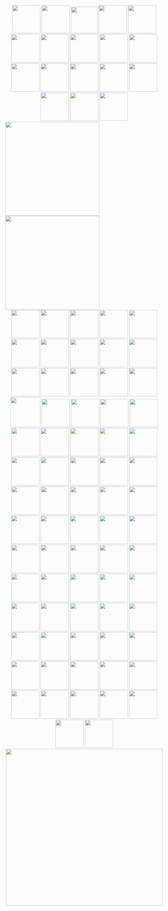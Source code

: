 <div id="header" align="center">
 <img src="https://i.pinimg.com/736x/7f/f5/8f/7ff58f8cb344fabeca48059088d8adca.jpg" width="90"/> 
 <img src="https://heroin-bob.github.io/SpaceHeyLayoutEditor/images/stamps/STAMP%20(3589).png" width="90"/> 
 <img src="https://i.pinimg.com/736x/c9/7c/80/c97c8046dbc5ec80841e7358225170b7.jpg" width="85"/> 
 <img src="https://heroin-bob.github.io/SpaceHeyLayoutEditor/images/stamps/STAMP%20(345).png" width="90"/> 
 <img src="https://heroin-bob.github.io/SpaceHeyLayoutEditor/images/stamps/STAMP%20(4207).png" width="90"/> 
 <img src="https://heroin-bob.github.io/SpaceHeyLayoutEditor/images/stamps/STAMP%20(2415).gif" width="90"/> 
 <img src="https://heroin-bob.github.io/SpaceHeyLayoutEditor/images/stamps/STAMP%20(3259).png" width="90"/> 
 <img src="https://heroin-bob.github.io/SpaceHeyLayoutEditor/images/stamps/STAMP%20(4632).png" width="90"/> 
 <img src="https://heroin-bob.github.io/SpaceHeyLayoutEditor/images/stamps/STAMP%20(1675).png" width="90"/> 
 <img src="https://heroin-bob.github.io/SpaceHeyLayoutEditor/images/stamps/STAMP%20(2312).gif" width="90"/> 
 <img src="https://heroin-bob.github.io/SpaceHeyLayoutEditor/images/stamps/STAMP%20(321).gif" width="90"/> 
 <img src="https://heroin-bob.github.io/SpaceHeyLayoutEditor/images/stamps/STAMP%20(3954).png" width="90"/> 
 <img src="https://heroin-bob.github.io/SpaceHeyLayoutEditor/images/stamps/STAMP%20(4362).gif" width="90"/> 
 <img src="https://heroin-bob.github.io/SpaceHeyLayoutEditor/images/stamps/STAMP%20(6214).png" width="90"/> 
 <img src="https://heroin-bob.github.io/SpaceHeyLayoutEditor/images/stamps/STAMP%20(625).png" width="90"/> 
 <img src="https://heroin-bob.github.io/SpaceHeyLayoutEditor/images/stamps/STAMP%20(692).gif" width="90"/> 
 <img src="https://heroin-bob.github.io/SpaceHeyLayoutEditor/images/stamps/STAMP%20(717).gif" width="90"/> 
 <img src="https://heroin-bob.github.io/SpaceHeyLayoutEditor/images/stamps/STAMP%20(747).png" width="90"/> 
</div>

 <img src="https://media.tenor.com/upQoFhnEAxoAAAA1/willwood-blinkie.webp" width="300"/> 
 <img src="https://media1.tenor.com/m/ndDIVmYjYWcAAAAC/blinkie-tf2.gif" width="300"/> 

<div id="header" align="center">
 <img src="https://64.media.tumblr.com/c50bdf29db30a11b145ffa82f191ed31/3c74d06b377fdc9b-b2/s250x250_c1/275a1a2dedec62bb9c279192c34cebadf7f33c61.pnj" width="90"/> 
 <img src="https://heroin-bob.github.io/SpaceHeyLayoutEditor/images/stamps/STAMP%20(903).png" width="90"/> 
 <img src="https://heroin-bob.github.io/SpaceHeyLayoutEditor/images/stamps/STAMP%20(979).png" width="90"/> 
 <img src="https://heroin-bob.github.io/SpaceHeyLayoutEditor/images/stamps/STAMP%20(997).gif" width="90"/> 
<img src="https://64.media.tumblr.com/503e0fb57f774c1b686b094c3ca949df/3c7512c789785a26-9b/s250x250_c1/09db871baa5323e82e56fefa26e67c6d3767863f.webp" width="90"/> 
 <img src="https://heroin-bob.github.io/SpaceHeyLayoutEditor/images/stamps/STAMP%20(3441).png" width="90"/> 
 <img src="https://heroin-bob.github.io/SpaceHeyLayoutEditor/images/stamps/STAMP%20(320).gif" width="90"/> 
 <img src="https://heroin-bob.github.io/SpaceHeyLayoutEditor/images/stamps/STAMP%20(3415).png" width="90"/> 
 <img src="https://heroin-bob.github.io/SpaceHeyLayoutEditor/images/stamps/STAMP%20(1741).gif" width="90"/> 
 <img src="https://external-media.spacehey.net/media/shcSMwZp93yYCnXhcGqgNb8SjqW_xu0-vz6v2F_qSyvU=/https://images-wixmp-ed30a86b8c4ca887773594c2.wixmp.com/f/a4788c1a-84f7-425d-aa05-b2da95af0636/dhhefz9-6cfb5172-8b6f-4643-85b3-ee83b8c85568.png/v1/fit/w_414,h_247/project_202405272319_by_organsmeaty_dhhefz9-414w.png?token=eyJ0eXAiOiJKV1QiLCJhbGciOiJIUzI1NiJ9.eyJzdWIiOiJ1cm46YXBwOjdlMGQxODg5ODIyNjQzNzNhNWYwZDQxNWVhMGQyNmUwIiwiaXNzIjoidXJuOmFwcDo3ZTBkMTg4OTgyMjY0MzczYTVmMGQ0MTVlYTBkMjZlMCIsIm9iaiI6W1t7ImhlaWdodCI6Ijw9NzY1IiwicGF0aCI6IlwvZlwvYTQ3ODhjMWEtODRmNy00MjVkLWFhMDUtYjJkYTk1YWYwNjM2XC9kaGhlZno5LTZjZmI1MTcyLThiNmYtNDY0My04NWIzLWVlODNiOGM4NTU2OC5wbmciLCJ3aWR0aCI6Ijw9MTI4MCJ9XV0sImF1ZCI6WyJ1cm46c2VydmljZTppbWFnZS5vcGVyYXRpb25zIl19.QU_jgpujN6PD2K47YVUAD237klgEei7X8kbVcPIsMxs" width="90"/> 
 <img src="https://external-media.spacehey.net/media/s6SVuJQ6qfy84sBx9pQy4ahLIYZ25RVt-0pJpw534kwY=/https://i.postimg.cc/Kz60fkGQ/sniper-stamp.png" width="90"/> 
<img src="https://external-media.spacehey.net/media/sVrWGZuXSlw6aWrNiKuzdlY_DgtdJWesBGNBOBzQFyVg=/https://64.media.tumblr.com/dacccb6d6d0143ed6afef83d1f9ad6b8/2b522e2e85828396-5e/s100x200/c9e69b4abb6370f357843cc09a6eb8b2e380427b.pnj" width="90"/> 
<img src="https://external-media.spacehey.net/media/sT2FW8057y2qCKCkSql1bGANFtVRqjaPnoFk-SyAwRrQ=/https://i.postimg.cc/t4WVzKBx/ezgif-2-0df9b527ff.gif" width="90"/> 
<img src="https://external-media.spacehey.net/media/szgAmZgp4EvE46eJe3G2uh5fzOIWfmAO1ordKTGD1fk8=/https://i.postimg.cc/QtttvwJS/ezgif-6-8619386139.gif" width="90"/> 
<img src="https://64.media.tumblr.com/120c22edc95bb1d55297975ce797f25c/21e7d7f7fe34eb58-41/s100x200/5c8005d7dd413baf68f2ace8065a8163f2b82afb.gifv" width="90"/> 
<img src="https://external-media.spacehey.net/media/sefaZ6fRVv7YismPatHhYkuKbZHzRHnnxtvMRN50ceZw=/https://64.media.tumblr.com/79fffceb90868eb621b89cdf190e95ea/25bc0f925f97076d-60/s250x400/4d4aa2c8036550d8c5dc18ea182cdaef398b4cca.gifv" width="95"/> 
<img src="https://external-media.spacehey.net/media/sx6tNKFpW3GATnUFB9rFTJyVCWJWzXnPvlKgyqO3iAp8=/https://64.media.tumblr.com/83c066d383c09e87f2e470bb2e210f75/8e9d30a410d87d54-62/s100x200/6b570e14f5c8b887c260deb0ca37e51e3a10bb93.pnj" width="90"/> 
<img src="https://external-media.spacehey.net/media/sGx4QEkotFFbJVW-HmjAJWuEnkT35BqCyJxMwDzc5UUE=/https://64.media.tumblr.com/3d2b5b1f26d5814ca3649b2a02887962/6a70421431bb75b9-a8/s100x200/e896ca5222827a0b46f610947af96c6eb021ccf7.pnj" width="90"/> 
<img src="https://external-media.spacehey.net/media/sR4J91bcADwP4hswXfto753YzWidEDqREskwF-47Gt4Y=/https://64.media.tumblr.com/b66430560049aab65175b1c4e9c7d3be/8e9d30a410d87d54-e1/s100x200/828fcf2cbcb6ecae495882f639f536bed821917d.pnj" width="90"/> 
<img src="https://graphic.neocities.org/boys_by_secretlens.gif" width="90"/> 
<img src="https://external-media.spacehey.net/media/sm3j6pUsCQKiqcGfgYBXaMAPZg4rXl93Odm-9AsJhpDw=/https://i.ibb.co/tpMh97t/b1.png" width="90"/> 
<img src="https://tinyurl.com/8m8n438t" width="90"/> 
<img src="https://external-media.spacehey.net/media/sqi72KXxC1Txm0ofdorn6kaL_kJLNV2cdo2VlKM8_N2I=/https://64.media.tumblr.com/4129332788993ed2c658b94a23acb44e/92df701a7bf287ac-c1/s250x400/0188f2e9179a73e677f407ae3d82ea38f745809e.gifv" width="90"/> 
<img src="https://64.media.tumblr.com/c51db2b04c63062f39802cf3e64a2a68/4ba440d41445f2f4-6c/s100x200/79fe9bcf6e6f65b4b9e883cdb4e5222b5c63400e.pnj" width="90"/> 
<img src="https://external-media.spacehey.net/media/siAFi6DYQE0dc5E4akoMWxKXNLLTg_fUTLnrND_k3l38=/https://files.catbox.moe/k1caq3.gif" width="90"/> 
<img src="https://external-media.spacehey.net/media/sXERfcEKurWX6zyVuxOgPrDz85ouVOb6kRrRPxGD21IY=/https://64.media.tumblr.com/1a3481c9671c68b1aed527eaa23a7149/ef60aef79679732d-2e/s250x400/20cc10bebcf8ebb586175a621c50fab6dc3ac734.gifv" width="90"/> 
<img src="https://external-media.spacehey.net/media/sA8FxTx7OskfZp7lAwAaZXwdJoMgglwYr-w85zoRXr90=/https://64.media.tumblr.com/e8d5af6f8621e652a16a0a965885dd94/ef60aef79679732d-1e/s250x400/54c2ec1984129b41b443b175872f2eb5ea04c5f2.gifv" width="90"/> 
<img src="https://external-media.spacehey.net/media/s4P2zGwXFR6ft9aCsYk5p3w74gZBeXX3lRUvuPG_X-GM=/https://i.ibb.co/WxZVBNw/b21.gif" width="90"/> 
<img src="https://external-media.spacehey.net/media/s5Lo8vQoQArshoLfSJd-56LzwbDBVr3EP4Si2nmgKhw4=/https://i.ibb.co/sKRMkP5/j2.gif" width="90"/> 
<img src="https://external-media.spacehey.net/media/slrmnPRZewPFFmjgGxFoZLil-6J9oMj2j7pxJG-M9QpY=/https://images-wixmp-ed30a86b8c4ca887773594c2.wixmp.com/f/45091976-43f2-46d3-a6c8-84e28a4176e2/dd3mbhd-4d22d310-35ea-464c-b2dc-8d80566f0453.png?token=eyJ0eXAiOiJKV1QiLCJhbGciOiJIUzI1NiJ9.eyJzdWIiOiJ1cm46YXBwOjdlMGQxODg5ODIyNjQzNzNhNWYwZDQxNWVhMGQyNmUwIiwiaXNzIjoidXJuOmFwcDo3ZTBkMTg4OTgyMjY0MzczYTVmMGQ0MTVlYTBkMjZlMCIsIm9iaiI6W1t7InBhdGgiOiJcL2ZcLzQ1MDkxOTc2LTQzZjItNDZkMy1hNmM4LTg0ZTI4YTQxNzZlMlwvZGQzbWJoZC00ZDIyZDMxMC0zNWVhLTQ2NGMtYjJkYy04ZDgwNTY2ZjA0NTMucG5nIn1dXSwiYXVkIjpbInVybjpzZXJ2aWNlOmZpbGUuZG93bmxvYWQiXX0.5XqnS0k-gyrjAPHoxN_HOyR6gJAov07QZugHrjsmQeo" width="90"/> 
<img src="https://external-media.spacehey.net/media/sRsR7-TwjAvHVzIadr7dqFY02uhmh5QbDotnvdBI6bDM=/https://wilardo.crd.co/assets/images/gallery16/28e2673d_original.png?v=e670c4e7" width="90"/> 
<img src="https://external-media.spacehey.net/media/sF8r5dDPw41VwEjxzRUnuGlPWO9ruczomEmZNhB7QYOA=/https://i.postimg.cc/tCsPxV2P/2024-04-09-0yn-Kleki.png" width="90"/> 
<img src="https://i.postimg.cc/ryYBPzvX/Max-Caulfield-Swim-Stamp.gif" width="90"/> 
<img src="https://i.postimg.cc/gk4n5Cv6/Rachel-Amber-Finger-Gun-Stamp.gif" width="90"/> 
<img src="https://64.media.tumblr.com/665d8ed0fbb9a70775a329308ae00e04/47dba9724143cb2a-31/s250x400/02e0cf3f5eeda7ca3fef5354188fcb8582a9c511.gifv" width="90"/> 
<img src="https://external-media.spacehey.net/media/sOWMz105Mv1Z048YDvV785da53MfqYmOGFOQXhLnzNqM=/https://i.postimg.cc/bw02SWNd/Untitled8-20240128160110-4.gif" width="90"/> 
<img src="https://external-media.spacehey.net/media/sWbROPwlh1elgQWsUtzZatWR_oUwL7k753X9THEjwAwo=/https://i.postimg.cc/mk0F7GH1/Untitled8-20240128160110-10.gif" width="90"/> 
<img src="https://external-media.spacehey.net/media/sMSZtgUEGIRbgPAlZUQPCbeo686-yx0VPfXEU506B0Qs=/https://i.postimg.cc/kX6HHRMP/Tumblr-l-790561557386599.gif" width="90"/> 
<img src="https://external-media.spacehey.net/media/sNeJYrbHxrtkPwsls3awUagQL_AHqUQMI1f8pLeTpr_I=/https://64.media.tumblr.com/2beed5af57ff990431c2dfe44d7b8375/tumblr_pcq4e5vbHw1xbgu08o4_100.png" width="90"/> 
<img src="https://external-media.spacehey.net/media/s4pbBgHFkjD7Z6srs48L3T-4X_0WDNUQbUe81NASjmWg=/https://images-wixmp-ed30a86b8c4ca887773594c2.wixmp.com/f/b21dc78f-7fee-40bb-b00d-c30fc402db65/d7gvhid-78fc119f-0169-4074-9a13-54b94d10cba9.gif?token=eyJ0eXAiOiJKV1QiLCJhbGciOiJIUzI1NiJ9.eyJzdWIiOiJ1cm46YXBwOjdlMGQxODg5ODIyNjQzNzNhNWYwZDQxNWVhMGQyNmUwIiwiaXNzIjoidXJuOmFwcDo3ZTBkMTg4OTgyMjY0MzczYTVmMGQ0MTVlYTBkMjZlMCIsIm9iaiI6W1t7InBhdGgiOiJcL2ZcL2IyMWRjNzhmLTdmZWUtNDBiYi1iMDBkLWMzMGZjNDAyZGI2NVwvZDdndmhpZC03OGZjMTE5Zi0wMTY5LTQwNzQtOWExMy01NGI5NGQxMGNiYTkuZ2lmIn1dXSwiYXVkIjpbInVybjpzZXJ2aWNlOmZpbGUuZG93bmxvYWQiXX0.2GtDk4IIE_pGUTWn1719yrjxm3o706N9iwWfbwCe9Ik" width="90"/> 
<img src="https://external-media.spacehey.net/media/sW_TIQonJJZcZ_UKkyMChgEMXsST9SleJczVpjmmszYs=/https://i.postimg.cc/W1csv7xj/Untitled8-20240128160110-9-1.gif" width="90"/> 
<img src="https://external-media.spacehey.net/media/soUjW1TonkKgUkNM80Yf5raEYfhWJ78jAtRYzGTFaRLM=/https://images-wixmp-ed30a86b8c4ca887773594c2.wixmp.com/f/c65e3e16-1432-48c2-a793-467846441576/da24jij-6a025eb0-cd4a-473e-9c2c-a7a29d286c4a.gif?token=eyJ0eXAiOiJKV1QiLCJhbGciOiJIUzI1NiJ9.eyJzdWIiOiJ1cm46YXBwOjdlMGQxODg5ODIyNjQzNzNhNWYwZDQxNWVhMGQyNmUwIiwiaXNzIjoidXJuOmFwcDo3ZTBkMTg4OTgyMjY0MzczYTVmMGQ0MTVlYTBkMjZlMCIsIm9iaiI6W1t7InBhdGgiOiJcL2ZcL2M2NWUzZTE2LTE0MzItNDhjMi1hNzkzLTQ2Nzg0NjQ0MTU3NlwvZGEyNGppai02YTAyNWViMC1jZDRhLTQ3M2UtOWMyYy1hN2EyOWQyODZjNGEuZ2lmIn1dXSwiYXVkIjpbInVybjpzZXJ2aWNlOmZpbGUuZG93bmxvYWQiXX0.a3yPSV06A-iIRuN9ktos0SQd78946raHX2BuLc0iDMg" width="90"/> 
<img src="https://external-media.spacehey.net/media/sON9OOyTB49M_X94gqAyq_3K9tR4Bh1EW3HsOOpz6S-c=/https://i.postimg.cc/yYZ7tGQv/Untitled8-20240128160110-16.gif" width="90"/> 
<img src="https://external-media.spacehey.net/media/s_k7elrQ_4noiU6XrY7QCPeBnUmkpgcz2MP46SBkcqJU=/https://images-wixmp-ed30a86b8c4ca887773594c2.wixmp.com/f/a22e3dd6-35b0-4cf4-94d5-839a5435a3a6/dbj1fv3-3a9b92e6-67ce-40c2-b0a9-5c02251d952b.gif?token=eyJ0eXAiOiJKV1QiLCJhbGciOiJIUzI1NiJ9.eyJzdWIiOiJ1cm46YXBwOjdlMGQxODg5ODIyNjQzNzNhNWYwZDQxNWVhMGQyNmUwIiwiaXNzIjoidXJuOmFwcDo3ZTBkMTg4OTgyMjY0MzczYTVmMGQ0MTVlYTBkMjZlMCIsIm9iaiI6W1t7InBhdGgiOiJcL2ZcL2EyMmUzZGQ2LTM1YjAtNGNmNC05NGQ1LTgzOWE1NDM1YTNhNlwvZGJqMWZ2My0zYTliOTJlNi02N2NlLTQwYzItYjBhOS01YzAyMjUxZDk1MmIuZ2lmIn1dXSwiYXVkIjpbInVybjpzZXJ2aWNlOmZpbGUuZG93bmxvYWQiXX0.eeFBQJPCX8X0L-7c_bQ27uD1WMf1mwbdmvQVn9ARSfw" width="90"/> 
<img src="https://external-media.spacehey.net/media/sWgDWJT0FTy0m6tgDUyDQi2OoVfb9Nix4z6i7EymLdQc=/https://images-wixmp-ed30a86b8c4ca887773594c2.wixmp.com/f/c65e3e16-1432-48c2-a793-467846441576/da24igm-4108caa4-ab60-42fb-9753-ae8484b7745d.gif?token=eyJ0eXAiOiJKV1QiLCJhbGciOiJIUzI1NiJ9.eyJzdWIiOiJ1cm46YXBwOjdlMGQxODg5ODIyNjQzNzNhNWYwZDQxNWVhMGQyNmUwIiwiaXNzIjoidXJuOmFwcDo3ZTBkMTg4OTgyMjY0MzczYTVmMGQ0MTVlYTBkMjZlMCIsIm9iaiI6W1t7InBhdGgiOiJcL2ZcL2M2NWUzZTE2LTE0MzItNDhjMi1hNzkzLTQ2Nzg0NjQ0MTU3NlwvZGEyNGlnbS00MTA4Y2FhNC1hYjYwLTQyZmItOTc1My1hZTg0ODRiNzc0NWQuZ2lmIn1dXSwiYXVkIjpbInVybjpzZXJ2aWNlOmZpbGUuZG93bmxvYWQiXX0.yJ73WXMZnDzXeNzeR2nsNEvsm4l59AgWLYR_Uu5fTPs" width="90"/> 
<img src="https://external-media.spacehey.net/media/s0-ubxJAjM_-Wah5knzuJfSP1spks17VC8WGEZ5DO9OU=/https://64.media.tumblr.com/dc796ecd90d12b35feba4e72be2c1e4a/fddcf9c041d8da0a-43/s100x200/acbd1192d7bf44fc669bf93ebfab7ee7c71bde83.pnj" width="90"/> 
<img src="https://external-media.spacehey.net/media/ssZnLgtzxM9LCKHR7DFqOZCZP0QUbsl0wnCqCYHVXums=/https://64.media.tumblr.com/0e2dae48da4d63cf671acc668f397cd7/c1bd773e78c280cd-a3/s100x200/206ace3001a7c9a65a265de811295afd0e506137.gifv" width="90"/> 
<img src="https://external-media.spacehey.net/media/sLSxZuE7D6MZmuZIf91CaQKEiow9yZSri_T_KXSrL4TE=/https://64.media.tumblr.com/c3cf40dc4c95ac38569aa9bef1fa22d7/721866757b41f774-b2/s100x200/d7abddc2f44679f7820d661fbf47fae22572e195.gif" width="90"/> 
<img src="https://external-media.spacehey.net/media/sTa2KfU7V6iBP_M3xXenYn5DQDZs03NLgeFyzFeZVg0k=/https://64.media.tumblr.com/5d8a2ea08dec57d40bf33e9ed402d758/f2ecde4a8441d6d3-51/s100x200/81ffd07d13acf1aff60feb876c38c389cad9d9f2.gifv" width="90"/> 
<img src="https://external-media.spacehey.net/media/sExE5Rshw9lx4_y2aR2yoKTSpafDbCsffg-uyp3MyZPs=/https://64.media.tumblr.com/23eb3edee912685587ed2fefe1003cc3/c149cef108959384-45/s100x200/edbc94dfa960b139734cc42650e96cc4d1fcc0ec.pnj" width="90"/> 
<img src="https://external-media.spacehey.net/media/scd4HK0AYTQqPsUlowW6em94--wNfil-uD_bBpRcA7nI=/https://images-wixmp-ed30a86b8c4ca887773594c2.wixmp.com/f/6f79ae7a-ee0b-46cf-9056-297d0908d0e6/dd2hv5h-6013cf63-5032-4fc1-87ed-6501602b64c2.gif?token=eyJ0eXAiOiJKV1QiLCJhbGciOiJIUzI1NiJ9.eyJzdWIiOiJ1cm46YXBwOjdlMGQxODg5ODIyNjQzNzNhNWYwZDQxNWVhMGQyNmUwIiwiaXNzIjoidXJuOmFwcDo3ZTBkMTg4OTgyMjY0MzczYTVmMGQ0MTVlYTBkMjZlMCIsIm9iaiI6W1t7InBhdGgiOiJcL2ZcLzZmNzlhZTdhLWVlMGItNDZjZi05MDU2LTI5N2QwOTA4ZDBlNlwvZGQyaHY1aC02MDEzY2Y2My01MDMyLTRmYzEtODdlZC02NTAxNjAyYjY0YzIuZ2lmIn1dXSwiYXVkIjpbInVybjpzZXJ2aWNlOmZpbGUuZG93bmxvYWQiXX0.x_tG5S7F-571VitUANSBGO6kWTIfKH6pmi0SOK--Yk8" width="90"/> 
<img src="https://external-media.spacehey.net/media/sywb3HbbxAUTnye4ofG8kurQo2g2eE8InmSaZM9fhzWg=/https://images-wixmp-ed30a86b8c4ca887773594c2.wixmp.com/f/b46bbf2a-af00-412a-a41e-043106934ea7/dbvqpzp-27b0dfce-678d-44f3-9daa-3cd3a38dbc18.png?token=eyJ0eXAiOiJKV1QiLCJhbGciOiJIUzI1NiJ9.eyJzdWIiOiJ1cm46YXBwOjdlMGQxODg5ODIyNjQzNzNhNWYwZDQxNWVhMGQyNmUwIiwiaXNzIjoidXJuOmFwcDo3ZTBkMTg4OTgyMjY0MzczYTVmMGQ0MTVlYTBkMjZlMCIsIm9iaiI6W1t7InBhdGgiOiJcL2ZcL2I0NmJiZjJhLWFmMDAtNDEyYS1hNDFlLTA0MzEwNjkzNGVhN1wvZGJ2cXB6cC0yN2IwZGZjZS02NzhkLTQ0ZjMtOWRhYS0zY2QzYTM4ZGJjMTgucG5nIn1dXSwiYXVkIjpbInVybjpzZXJ2aWNlOmZpbGUuZG93bmxvYWQiXX0.bKQEPukLxs4ZrHCiQ7t5HfkqORzVxu8eBbXQjk96H3I" width="90"/> 
<img src="https://external-media.spacehey.net/media/sLvaLjYFdjfKnZm31fLiUuGZsfJGxZE7NxRXUXdKkXfs=/https://images-wixmp-ed30a86b8c4ca887773594c2.wixmp.com/f/2e5f1c88-2b10-4b08-8533-6949d5797130/dfybcxm-2ea01ae0-0e74-4f4e-9b5c-e9473397f479.png?token=eyJ0eXAiOiJKV1QiLCJhbGciOiJIUzI1NiJ9.eyJzdWIiOiJ1cm46YXBwOjdlMGQxODg5ODIyNjQzNzNhNWYwZDQxNWVhMGQyNmUwIiwiaXNzIjoidXJuOmFwcDo3ZTBkMTg4OTgyMjY0MzczYTVmMGQ0MTVlYTBkMjZlMCIsIm9iaiI6W1t7InBhdGgiOiJcL2ZcLzJlNWYxYzg4LTJiMTAtNGIwOC04NTMzLTY5NDlkNTc5NzEzMFwvZGZ5YmN4bS0yZWEwMWFlMC0wZTc0LTRmNGUtOWI1Yy1lOTQ3MzM5N2Y0NzkucG5nIn1dXSwiYXVkIjpbInVybjpzZXJ2aWNlOmZpbGUuZG93bmxvYWQiXX0.lehnaN06EDpFQAMwmk2VH4q3jyKKMdRsRJJV-DkHv6c" width="90"/> 
<img src="https://external-media.spacehey.net/media/s-iDXHkn6F_c5X38LvkWNS9IxieJgtV5iVcABcT2A4tg=/https://images-wixmp-ed30a86b8c4ca887773594c2.wixmp.com/f/b06f71bd-30cd-48be-94f4-47554031fd70/dbxnxp8-3002482c-e180-450c-8740-28838fbf6372.gif?token=eyJ0eXAiOiJKV1QiLCJhbGciOiJIUzI1NiJ9.eyJzdWIiOiJ1cm46YXBwOjdlMGQxODg5ODIyNjQzNzNhNWYwZDQxNWVhMGQyNmUwIiwiaXNzIjoidXJuOmFwcDo3ZTBkMTg4OTgyMjY0MzczYTVmMGQ0MTVlYTBkMjZlMCIsIm9iaiI6W1t7InBhdGgiOiJcL2ZcL2IwNmY3MWJkLTMwY2QtNDhiZS05NGY0LTQ3NTU0MDMxZmQ3MFwvZGJ4bnhwOC0zMDAyNDgyYy1lMTgwLTQ1MGMtODc0MC0yODgzOGZiZjYzNzIuZ2lmIn1dXSwiYXVkIjpbInVybjpzZXJ2aWNlOmZpbGUuZG93bmxvYWQiXX0.JDTCqEY8PR_nUeoQc2KmS-CG9RgnNuWxd5ToEukp1eI" width="90"/> 
<img src="https://64.media.tumblr.com/6514a326039b797cea9bd57a96118647/0070ae47cf7f50ce-ad/s100x200/c4d02e8e23ac12bcf4fc11d21b46a72d6aa5e7ac.png" width="90"/> 
 <img src="https://autism.crd.co/assets/images/gallery05/eacd9413_original.gif?v=69d6a439" width="90"/> 
<img src="https://autism.crd.co/assets/images/gallery05/9a1e3114_original.gif?v=69d6a439" width="90"/> 
<img src="https://64.media.tumblr.com/75f1cf07b98b2833a656cc82c6455e78/473928ea48888009-97/s250x250_c1/fa737e549e9af137bd082ed52db297fac867f9ef.gifv" width="90"/> 
<img src="https://64.media.tumblr.com/1ec32be0117e9cf780ad33dcac9a9248/473928ea48888009-f3/s250x250_c1/4842301c4d62340d74f0d3afd8a2d4232bb86074.jpg" width="90"/> 
<img src="https://64.media.tumblr.com/68bb9e71ec030bfeb579002c6761aa36/f943d9890bee0f57-d7/s250x250_c1/7b7d260456ba14e7142a1b44b0656a73b226b2ed.gifv" width="90"/> 
<img src="https://64.media.tumblr.com/1a163e0a59d02f375bc8f653359bbab6/68ed98fcd9e3aaa5-f8/s250x400/feab0ba68d8d49e4833022732b2b0003c7968c2c.pnj" width="90"/>
<img src="https://64.media.tumblr.com/d6426def0312d682a3826ea5998c236a/181ef86fd5fa91d2-9b/s250x250_c1/83f47ea7a84de7dc2c3726507ea6662db90da548.gifv" width="90"/>
<img src="https://64.media.tumblr.com/d972a5d290d087a04d20994453beb2a0/a7669057a8570d26-10/s250x250_c1/2c5110e9936bd87f99aa459b834ee6f84b26baea.gifv" width="90"/>
<img src="https://64.media.tumblr.com/9a1a48c9f21914643fd7397ac1f22da5/181ef86fd5fa91d2-4b/s250x250_c1/93a62d8889e2ddef6c280e6bb5d0dc8f09c7d1e4.gifv" width="90"/>
<img src="https://64.media.tumblr.com/a0cf76495211b307a473f59153160b75/5dc2ccf7ead9733e-a3/s250x400/d578ba951ffd3a59c2a7c3084fba7a4fcf4f8878.gifv" width="90"/>
<img src="https://64.media.tumblr.com/1c91e96d34f2bde233023584a9a0b131/181ef86fd5fa91d2-df/s250x250_c1/99a57dde6374d17bc1e483353a11f95981f50741.gifv" width="90"/>
<img src="https://64.media.tumblr.com/d2af173ed0b7ab23b3e49f4c9c9ed822/8eed6b46d9c4230f-ab/s250x250_c1/201ceab747155d4be026a67d8a60b4258e648273.gifv" width="90"/>
<img src="https://64.media.tumblr.com/d64b3dc25159dd6467a2e0bb359df6c7/94a01d5ebc786507-de/s250x250_c1/ab451962d24d97688be5b2d9c1463d21b4aab3e0.pnj" width="90"/>
<img src="https://64.media.tumblr.com/4bbacd878a4f91269956d4dd67a7241a/bd819cad9bf8b861-d6/s250x400/c0ac18ee297a645ec2a53a7356cd33d5f7dae33e.pnj" width="90"/>
<img src="https://64.media.tumblr.com/43e429c809a81f19e3ace4632b8f3be4/2f91238a0769eaf8-44/s250x250_c1/5c6a99201c948650530d27dbf32d69a7eb6ed601.gifv" width="90"/>
<img src="https://64.media.tumblr.com/9b70d4ea5ec01dc4404e2122fb15af4e/056510b51ee3ff6f-8b/s250x250_c1/56679c2241b11d3da635581f2d5b64de676099ee.pnj" width="90"/>
<img src="https://64.media.tumblr.com/1fb4b3cd8d8093fc8bcf2037316edceb/4591e8ec233f5705-e1/s250x250_c1/59373af6d176885acd6c039214ade9f6154c2300.pnj" width="90"/>
</div>

<div id="header" align="center">
<img src="https://external-media.spacehey.net/media/sqQpDOhl6_bwDCCxdnVYYHOOkqIKNHS4TyT-_rMrWNs4=/https://pixelsafari.neocities.org/dividers/hangingstars.gif" width="500"/> 
</div>
